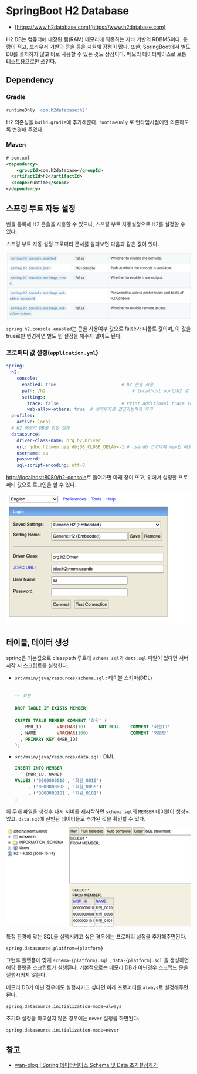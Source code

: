 # SpringBoot H2 Database

- [https://www.h2database.com](https://www.h2database.com)

H2 DB는 컴퓨터에 내장된 램(RAM) 메모리에 의존하는 자바 기반의 RDBMS이다. 용량이 적고, 브라우저 기반의 콘솔 등을 지원해 장점이 많다. 또한, SpringBoot에서 별도 DB를 설치하지 않고 바로 사용할 수 있는 것도 장점이다. 메모리 데이터베이스로 보통 테스트용으로만 쓰인다.

## Dependency

### Gradle

```js
runtimeOnly 'com.h2database:h2'
```

H2 의존성을 `build.gradle`에 추가해준다. `runtimeOnly` 로 런타임시점에만 의존하도록 변경해 주었다.

### Maven

```xml
# pom.xml
<dependency>
	<groupId>com.h2database</groupId>
  <artifactId>h2</artifactId>
  <scope>runtime</scope>
</dependency>
```



## 스프링 부트 자동 설정

빈을 등록해 H2 콘솔을 사용할 수 있으나, 스프링 부트 자동설정으로 H2를 설정할 수 있다.

스프링 부트 자동 설정 프로퍼티 문서를 살펴보면 다음과 같은 값이 있다.

![image-20210216215948595](./assets/image-20210216215948595.png)

`spring.h2.console.enabled`는 콘솔 사용여부 값으로 false가 디폴트 값이며, 이 값을 true로만 변경하면 별도 빈 설정을 해주지 않아도 된다.



### 프로퍼티 값 설정(`application.yml`)

```yaml
spring:
  h2:
    console:
      enabled: true							# h2 콘솔 사용
      path: /h2									# localhost:port/h2 로 접근 가능
      settings:
        trace: false						# Print additional trace information 
        web-allow-others: true	# 브라우저로 접근가능하게 하기
  profiles:
    active: local
  # H2 메모리 DB를 위한 설정
  datasource:
    driver-class-name: org.h2.Driver
    url: jdbc:h2:mem:userdb;DB_CLOSE_DELAY=-1 # userdb 스키마에 mem인 메모리 데이터 베이스로 동작
    username: sa
    password:
    sql-script-encoding: utf-8

```

[http://localhost:8080/h2-console](http://localhost:8080/h2-console)로 들어가면 아래 창이 뜨고, 위에서 설정한 프로퍼티 값으로 로그인을 할 수 있다.

<img src="./assets/image-20210216220557491.png" alt="image-20210216220557491" style="zoom:70%;" />

## 테이블, 데이터 생성

spring은 기본값으로 classpath 루트에 `schema.sql`과 `data.sql` 파일이 있다면 서버 시작 시 스크립트를 실행한다.

- `src/main/java/resources/schema.sql` : 테이블 스키마(DDL)

  ```sql
  --
  -- 회원
  --
  DROP TABLE IF EXISTS MEMBER;
  
  CREATE TABLE MEMBER COMMENT '회원' (
      MBR_ID      VARCHAR(10)     NOT NULL    COMMENT '회원ID'
    , NAME        VARCHAR(100)                COMMENT '회원명'
    , PRIMARY KEY (MBR_ID)
  );
  
  ```

- `src/main/java/resources/data.sql` : DML

  ```sql
  INSERT INTO MEMBER
      (MBR_ID, NAME)
  VALUES ('0000000010', '회원_0010')
       , ('0000000098', '회원_0098')
       , ('0000000101', '회원_0101')
  ;
  ```

위 두개 파일을 생성후 다시 서버를 재시작하면 `schema.sql`의  `MEMBER` 테이블이 생성되었고, `data.sql`에 선언된 데이터들도 추가된 것을 확인할 수 있다.

<img src="./assets/image-20210216221529671.png" alt="image-20210216221529671" style="zoom:50%;" />

특정 환경에 맞는 SQL을 실행시키고 싶은 경우에는 프로퍼티 설정을 추가해주면된다.

```properties
spring.datasource.platfrom={platform}
```

그런후 플랫폼에 맞게 `schema-{platform}.sql` , `data-{platform}.sql` 을 생성하면 해당 플랫폼 스크립트가 실행된다. 기본적으로는 메모리 DB가 아닌경우 스크립드 문을 실행시키지 않는다.

메모리 DB가 아닌 경우에도 실행시키고 싶다면 아래 프로퍼티를 `always`로 설정해주면 된다.

```properties
spring.datasource.initialization-mode=always
```

초기화 설정을 하고싶지 않은 경우에는 `never` 설정을 하면된다.

```properties
spring.datasource.initialization-mode=never
```





## 참고

- [wan-blog | Spring 데이터베이스 Schema 및 Data 초기설정하기](https://wan-blog.tistory.com/52)

